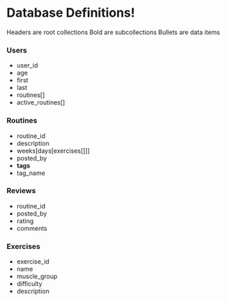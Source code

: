 # Database Definitions!

Headers are root collections
Bold are subcollections
Bullets are data items

### Users
- user_id
- age
- first
- last
- routines[]
- active_routines[]

### Routines
- routine_id
- description
- weeks[days[exercises[]]]
- posted_by
- **tags**
- tag_name
### Reviews
- routine_id
- posted_by
- rating
- comments
### Exercises
- exercise_id
- name
- muscle_group
- difficulty
- description
